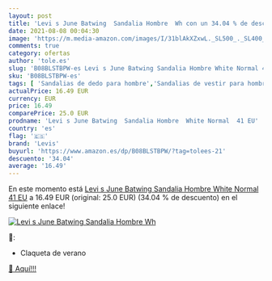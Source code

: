 ```yaml
---
layout: post
title: 'Levi s June Batwing  Sandalia Hombre  Wh con un 34.04 % de descuento'
date: 2021-08-08 00:04:30
image: 'https://m.media-amazon.com/images/I/31blAkXZxwL._SL500_._SL400_.jpg'
comments: true
category: ofertas
author: 'tole.es'
slug: 'B08BLSTBPW-es Levi s June Batwing Sandalia Hombre White Normal 41 EU'
sku: 'B08BLSTBPW-es'
tags: [ 'Sandalias de dedo para hombre','Sandalias de vestir para hombre','Zapatos','Zapatos para hombre','Zapatos y complementos','levis','sandalia', ]
actualPrice: 16.49 EUR
currency: EUR
price: 16.49
comparePrice: 25.0 EUR
prodname: 'Levi s June Batwing  Sandalia Hombre  White Normal  41 EU'
country: 'es'
flag: '🇪🇸'
brand: 'Levis'
buyurl: 'https://www.amazon.es/dp/B08BLSTBPW/?tag=tolees-21'
descuento: '34.04'
average: '16.49'
---
```


En este momento está [Levi s June Batwing  Sandalia Hombre  White Normal  41 EU](https://www.amazon.es/dp/B08BLSTBPW/?tag=tolees-21) a 16.49 EUR (original: 25.0 EUR) (34.04 %  de descuento) en el siguiente enlace!

[![Levi s June Batwing  Sandalia Hombre  Wh](https://m.media-amazon.com/images/I/31blAkXZxwL._SL500_._SL400_.jpg)](https://www.amazon.es/dp/B08BLSTBPW/?tag=tolees-21)

🔎:

- Claqueta de verano

[🛒 Aquí!!!](https://www.amazon.es/dp/B08BLSTBPW/?tag=tolees-21)
